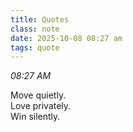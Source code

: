 ```yaml
---
title: Quotes
class: note
date: 2025-10-08 08:27 am
tags: quote
---
```

_08:27 AM_

Move quietly.  
Love privately.  
Win silently.
